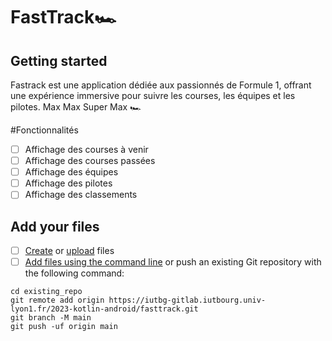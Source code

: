 # FastTrack🏎️

## Getting started

Fastrack est une application dédiée aux passionnés de Formule 1, offrant une expérience immersive pour suivre les courses, les équipes et les pilotes.
Max Max Super Max 🏎️

#Fonctionnalités

- [ ] Affichage des courses à venir
- [ ] Affichage des courses passées
- [ ] Affichage des équipes
- [ ] Affichage des pilotes
- [ ] Affichage des classements

## Add your files

- [ ] [Create](https://docs.gitlab.com/ee/user/project/repository/web_editor.html#create-a-file) or [upload](https://docs.gitlab.com/ee/user/project/repository/web_editor.html#upload-a-file) files
- [ ] [Add files using the command line](https://docs.gitlab.com/ee/gitlab-basics/add-file.html#add-a-file-using-the-command-line) or push an existing Git repository with the following command:

```
cd existing_repo
git remote add origin https://iutbg-gitlab.iutbourg.univ-lyon1.fr/2023-kotlin-android/fasttrack.git
git branch -M main
git push -uf origin main
```
